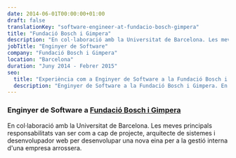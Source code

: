 ```yaml
---
date: 2014-06-01T00:00:00+01:00
draft: false
translationKey: "software-engineer-at-fundacio-bosch-gimpera"
title: "Fundació Bosch i Gimpera"
description: "En col·laboració amb la Universitat de Barcelona. Les meves principals responsabilitats van ser com a cap de projecte, arquitecte de sistemes i desenvolupador web per desenvolupar una nova eina per a la gestió interna d'una empresa arrossera."
jobTitle: "Enginyer de Software"
company: "Fundació Bosch i Gimpera"
location: "Barcelona"
duration: "Juny 2014 - Febrer 2015"
seo:
  title: "Experiència com a Enginyer de Software a la Fundació Bosch i Gimpera"
  description: "Enginyer de Software a la Fundació Bosch i Gimpera. En col·laboració amb la Universitat de Barcelona. Les meves principals responsabilitats van ser com a cap de projecte, arquitecte de sistemes i desenvolupador web per desenvolupar una nova eina per a la gestió interna d'una empresa arrossera."
---
```

### Enginyer de Software a [Fundació Bosch i Gimpera](https://www.fbg.ub.edu/)

En col·laboració amb la Universitat de Barcelona. Les meves principals responsabilitats van ser com a cap de projecte, arquitecte de sistemes i desenvolupador web per desenvolupar una nova eina per a la gestió interna d'una empresa arrossera.
